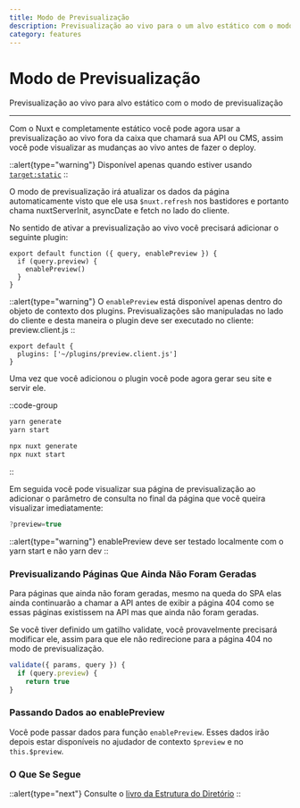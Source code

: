 ```yaml
---
title: Modo de Previsualização
description: Previsualização ao vivo para o um alvo estático com o modo de previsualização
category: features
---
```

# Modo de Previsualização

Previsualização ao vivo para alvo estático com o modo de previsualização

---
Com o Nuxt e completamente estático você pode agora usar a previsualização ao vivo fora da caixa que chamará sua API ou CMS, assim você pode visualizar as mudanças ao vivo antes de fazer o deploy.

::alert{type="warning"}
Disponível apenas quando estiver usando [`target:static`](/docs/features/deployment-targets#static-hosting)
::

O modo de previsualização irá atualizar os dados da página automaticamente visto que ele usa `$nuxt.refresh` nos bastidores e portanto chama nuxtServerInit, asyncDate e fetch no lado do cliente.

No sentido de ativar a previsualização ao vivo você precisará adicionar o seguinte plugin:

```js{}[plugins/preview.client.js]
export default function ({ query, enablePreview }) {
  if (query.preview) {
    enablePreview()
  }
}
```

::alert{type="warning"}
O `enablePreview` está disponível apenas dentro do objeto de contexto dos plugins. Previsualizações são manipuladas no lado do cliente e desta maneira o plugin deve ser executado no cliente: preview.client.js
::

```js{}[nuxt.config.js]
export default {
  plugins: ['~/plugins/preview.client.js']
}
```

Uma vez que você adicionou o plugin você pode agora gerar seu site e servir ele.

::code-group
```bash [Yarn]
yarn generate
yarn start
```
```bash [NPX]
npx nuxt generate
npx nuxt start
```
::

Em seguida você pode visualizar sua página de previsualização ao adicionar o parâmetro de consulta no final da página que você queira visualizar imediatamente:

```js
?preview=true
```

::alert{type="warning"}
enablePreview deve ser testado localmente com o yarn start e não yarn dev
::

### Previsualizando Páginas Que Ainda Não Foram Geradas

Para páginas que ainda não foram geradas, mesmo na queda do SPA elas ainda continuarão a chamar a API antes de exibir a página 404 como se essas páginas existissem na API mas que ainda não foram geradas.

Se você tiver definido um gatilho validate, você provavelmente precisará modificar ele, assim para que ele não redirecione para a página 404 no modo de previsualização.

```js
validate({ params, query }) {
  if (query.preview) {
    return true
}
```

### Passando Dados ao enablePreview

Você pode passar dados para função `enablePreview`. Esses dados irão depois estar disponíveis no ajudador de contexto `$preview` e no `this.$preview`.

### O Que Se Segue

::alert{type="next"}
Consulte o [livro da Estrutura do Diretório](/docs/directory-structure/nuxt)
::
